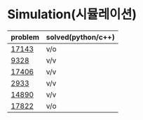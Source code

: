 # Simulation(시뮬레이션)

|problem|solved(python/c++)|
|---|---|
|[17143](https://www.acmicpc.net/problem/17143)|v/o|
|[9328](https://www.acmicpc.net/problem/9328)|v/v|
|[17406](https://www.acmicpc.net/problem/17406)|v/v|
|[2933](https://www.acmicpc.net/problem/2933)|v/v|
|[14890](https://www.acmicpc.net/problem/14890)|v/v|
|[17822](https://www.acmicpc.net/problem/14890)|v/o|

